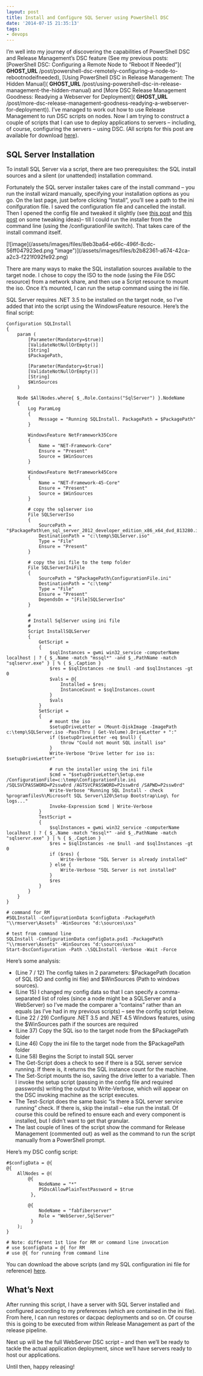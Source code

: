 ```yaml
---
layout: post
title: Install and Configure SQL Server using PowerShell DSC
date: '2014-07-15 21:35:13'
tags:
- devops
---
```


I’m well into my journey of discovering the capabilities of PowerShell DSC and Release Management’s DSC feature (See my previous posts: [PowerShell DSC: Configuring a Remote Node to “Reboot If Needed”]( __GHOST_URL__ /post/powershell-dsc-remotely-configuring-a-node-to-rebootnodeifneeded), [Using PowerShell DSC in Release Management: The Hidden Manual]( __GHOST_URL__ /post/using-powershell-dsc-in-release-management-the-hidden-manual) and [More DSC Release Management Goodness: Readying a Webserver for Deployment]( __GHOST_URL__ /post/more-dsc-release-management-goodness-readying-a-webserver-for-deployment)). I’ve managed to work out how to use Release Management to run DSC scripts on nodes. Now I am trying to construct a couple of scripts that I can use to deploy applications to servers – including, of course, configuring the servers – using DSC. (All scripts for this post are available for download [here](http://1drv.ms/1n6C0J9)).

## SQL Server Installation

To install SQL Server via a script, there are two prerequisites: the SQL install sources and a silent (or unattended) installation command.

Fortunately the SQL server installer takes care of the install command – you run the install wizard manually, specifying your installation options as you go. On the last page, just before clicking “Install”, you’ll see a path to the ini conifguration file. I saved the configuration file and cancelled the install. Then I opened the config file and tweaked it slightly (see [this post](http://msdn.microsoft.com/en-us/library/dd239405.aspx) and [this post](http://www.mssqltips.com/sqlservertip/2511/standardize-sql-server-installations-with-configuration-files/) on some tweaking ideas)– till I could run the installer from the command line (using the /configurationFile switch). That takes care of the install command itself.

<!--kg-card-begin: html-->[![image](/assets/images/files/8eb3ba64-e66c-496f-8cdc-56ff047923ed.png "image")](/assets/images/files/b2b82361-a674-42ca-a2c3-f221f092fe92.png)<!--kg-card-end: html-->

There are many ways to make the SQL installation sources available to the target node. I chose to copy the ISO to the node (using the File DSC resource) from a network share, and then use a Script resource to mount the iso. Once it’s mounted, I can run the setup command using the ini file.

SQL Server requires .NET 3.5 to be installed on the target node, so I’ve added that into the script using the WindowsFeature resource. Here’s the final script:

    Configuration SQLInstall
    {
        param (
            [Parameter(Mandatory=$true)]
            [ValidateNotNullOrEmpty()]
            [String]
            $PackagePath,
    
            [Parameter(Mandatory=$true)]
            [ValidateNotNullOrEmpty()]
            [String]
            $WinSources
        )
    
        Node $AllNodes.where{ $_.Role.Contains("SqlServer") }.NodeName
        {
            Log ParamLog
            {
                Message = "Running SQLInstall. PackagePath = $PackagePath"
            }
    
            WindowsFeature NetFramework35Core
            {
                Name = "NET-Framework-Core"
                Ensure = "Present"
                Source = $WinSources
            }
    
            WindowsFeature NetFramework45Core
            {
                Name = "NET-Framework-45-Core"
                Ensure = "Present"
                Source = $WinSources
            }
    
            # copy the sqlserver iso
            File SQLServerIso
            {
                SourcePath = "$PackagePath\en_sql_server_2012_developer_edition_x86_x64_dvd_813280.iso"
                DestinationPath = "c:\temp\SQLServer.iso"
                Type = "File"
                Ensure = "Present"
            }
    
            # copy the ini file to the temp folder
            File SQLServerIniFile
            {
                SourcePath = "$PackagePath\ConfigurationFile.ini"
                DestinationPath = "c:\temp"
                Type = "File"
                Ensure = "Present"
                DependsOn = "[File]SQLServerIso"
            }
    
            #
            # Install SqlServer using ini file
            #
            Script InstallSQLServer
            {
                GetScript = 
                {
                    $sqlInstances = gwmi win32_service -computerName localhost | ? { $_.Name -match "mssql*" -and $_.PathName -match "sqlservr.exe" } | % { $_.Caption }
                    $res = $sqlInstances -ne $null -and $sqlInstances -gt 0
                    $vals = @{ 
                        Installed = $res; 
                        InstanceCount = $sqlInstances.count 
                    }
                    $vals
                }
                SetScript = 
                {
                    # mount the iso
                    $setupDriveLetter = (Mount-DiskImage -ImagePath c:\temp\SQLServer.iso -PassThru | Get-Volume).DriveLetter + ":"
                    if ($setupDriveLetter -eq $null) {
                        throw "Could not mount SQL install iso"
                    }
                    Write-Verbose "Drive letter for iso is: $setupDriveLetter"
                    
                    # run the installer using the ini file
                    $cmd = "$setupDriveLetter\Setup.exe /ConfigurationFile=c:\temp\ConfigurationFile.ini /SQLSVCPASSWORD=P2ssw0rd /AGTSVCPASSWORD=P2ssw0rd /SAPWD=P2ssw0rd"
                    Write-Verbose "Running SQL Install - check %programfiles%\Microsoft SQL Server\120\Setup Bootstrap\Log\ for logs..."
                    Invoke-Expression $cmd | Write-Verbose
                }
                TestScript =
                {
                    $sqlInstances = gwmi win32_service -computerName localhost | ? { $_.Name -match "mssql*" -and $_.PathName -match "sqlservr.exe" } | % { $_.Caption }
                    $res = $sqlInstances -ne $null -and $sqlInstances -gt 0
                    if ($res) {
                        Write-Verbose "SQL Server is already installed"
                    } else {
                        Write-Verbose "SQL Server is not installed"
                    }
                    $res
                }
            }
        }
    }
    
    # command for RM
    #SQLInstall -ConfigurationData $configData -PackagePath "\\rmserver\Assets" -WinSources "d:\sources\sxs"
    
    # test from command line
    SQLInstall -ConfigurationData configData.psd1 -PackagePath "\\rmserver\Assets" -WinSources "d:\sources\sxs"
    Start-DscConfiguration -Path .\SQLInstall -Verbose -Wait -Force

Here’s some analysis:

- (Line 7 / 12) The config takes in 2 parameters: $PackagePath (location of SQL ISO and config ini file) and $WinSources (Path to windows sources).
- (Line 15) I changed my config data so that I can specify a comma-separated list of roles (since a node might be a SQLServer and a WebServer) so I’ve made the comparer a “contains” rather than an equals (as I’ve had in my previous scripts) – see the config script below.
- (Line 22 / 29) Configure .NET 3.5 and .NET 4.5 Windows features, using the $WinSources path if the sources are required
- (Line 37) Copy the SQL iso to the target node from the $PackagePath folder
- (Line 46) Copy the ini file to the target node from the $PackagePath folder
- (Line 58) Begins the Script to install SQL server
- The Get-Script does a check to see if there is a SQL server service running. If there is, it returns the SQL instance count for the machine.
- The Set-Script mounts the iso, saving the drive letter to a variable. Then I invoke the setup script (passing in the config file and required passwords) writing the output to Write-Verbose, which will appear on the DSC invoking machine as the script executes.
- The Test-Script does the same basic “is there a SQL server service running” check. If there is, skip the install – else run the install. Of course this could be refined to ensure each and every component is installed, but I didn’t want to get that granular.
- The last couple of lines of the script show the command for Release Management (commented out) as well as the command to run the script manually from a PowerShell prompt.

Here’s my DSC config script:

    #$configData = @{
    @{
        AllNodes = @(
            @{
                NodeName = "*"
                PSDscAllowPlainTextPassword = $true
             },
    
            @{
                NodeName = "fabfiberserver"
                Role = "WebServer,SqlServer"
             }
        );
    }
    
    # Note: different 1st line for RM or command line invocation
    # use $configData = @{ for RM
    # use @{ for running from command line

You can download the above scripts (and my SQL configuration ini file for reference) [here](http://1drv.ms/1n6C0J9).

## What’s Next

After running this script, I have a server with SQL Server installed and configured according to my preferences (which are contained in the ini file). From here, I can run restores or dacpac deployments and so on. Of course this is going to be executed from within Release Management as part of the release pipeline.

Next up will be the full WebServer DSC script – and then we’ll be ready to tackle the actual application deployment, since we’ll have servers ready to host our applications.

Until then, happy releasing!

